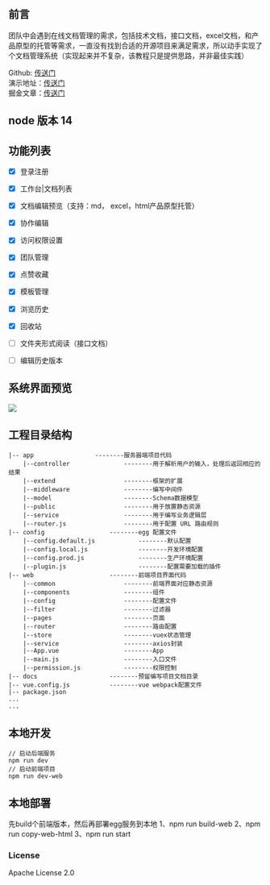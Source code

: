 ## 前言
团队中会遇到在线文档管理的需求，包括技术文档，接口文档，excel文档，和产品原型的托管等需求，一直没有找到合适的开源项目来满足需求，所以动手实现了个文档管理系统（实现起来并不复杂，该教程只是提供思路，并非最佳实践）

Github: [传送门](https://github.com/huangwei9527/Ink-wash-docs)<br/>
演示地址：[传送门](http://47.104.247.183:7001)<br/>
掘金文章：[传送门](https://juejin.im/post/6886735919697788941)

## node 版本 14

## 功能列表
* [x] 登录注册
* [x] 工作台|文档列表
* [x] 文档编辑预览（支持：md， excel，html产品原型托管）
* [x] 协作编辑
* [x] 访问权限设置
* [x] 团队管理
* [x] 点赞收藏
* [x] 模板管理
* [x] 浏览历史
* [x] 回收站
* [ ] 文件夹形式阅读（接口文档）
* [ ] 编辑历史版本


## 系统界面预览
![](https://p9-juejin.byteimg.com/tos-cn-i-k3u1fbpfcp/7ed9c1e870e54da290344ab480ecf587~tplv-k3u1fbpfcp-watermark.image)


## 工程目录结构

```
|-- app					--------服务器端项目代码
    |--controller				--------用于解析用户的输入，处理后返回相应的结果
    |--extend					--------框架的扩展
    |--middleware				--------编写中间件
    |--model					--------Schema数据模型
    |--public					--------用于放置静态资源
    |--service					--------用于编写业务逻辑层
    |--router.js				--------用于配置 URL 路由规则
|-- config					--------egg 配置文件
    |--config.default.js			--------默认配置
    |--config.local.js				--------开发环境配置
    |--config.prod.js				--------生产环境配置
    |--plugin.js					--------配置需要加载的插件
|-- web						--------前端项目界面代码
    |--common					--------前端界面对应静态资源
    |--components				--------组件
    |--config					--------配置文件
    |--filter					--------过滤器
    |--pages					--------页面
    |--router					--------路由配置
    |--store					--------vuex状态管理
    |--service					--------axios封装
    |--App.vue					--------App
    |--main.js					--------入口文件
    |--permission.js			--------权限控制
|-- docs					--------预留编写项目文档目录
|-- vue.config.js			--------vue webpack配置文件
|-- package.json
...
...
```
## 本地开发
```
// 启动后端服务
npm run dev
// 启动前端项目
npm run dev-web
```
## 本地部署
先build个前端版本，然后再部署egg服务到本地
1、npm run build-web
2、npm run copy-web-html
3、npm run start

### License
Apache License 2.0


